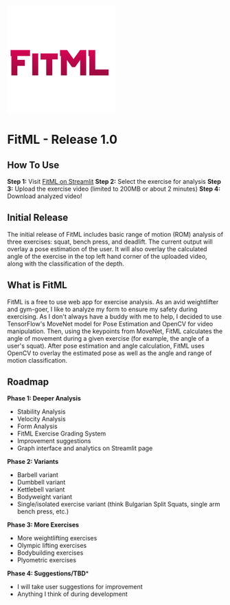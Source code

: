 <img src="https://github.com/elijahmclaughlin/fitml_published/blob/main/fitml.png" alt="Alt Text" style="width:50%; height:auto;">

# FitML - Release 1.0

## How To Use
**Step 1:** Visit [FitML on Streamlit](https://fitmlpublished-sstapfypi8uyjkcmqurcim.streamlit.app/)
**Step 2:** Select the exercise for analysis
**Step 3:** Upload the exercise video (limited to 200MB or about 2 minutes)
**Step 4:** Download analyzed video!

## Initial Release
The initial release of FitML includes basic range of motion (ROM) analysis of three exercises: squat, bench press, and deadlift. The current output will overlay a pose estimation of the user. It will also overlay the calculated angle of the exercise in the top left hand corner of the uploaded video, along with the classification of the depth.

## What is FitML
FitML is a free to use web app for exercise analysis. As an avid weightlifter and gym-goer, I like to analyze my form to ensure my safety during exercising. As I don't always have a buddy with me to help, I decided to use TensorFlow's MoveNet model for Pose Estimation and OpenCV for video manipulation. Then, using the keypoints from MoveNet, FitML calculates the angle of movement during a given exercise (for example, the angle of a user's squat). After pose estimation and angle calculation, FitML uses OpenCV to overlay the estimated pose as well as the angle and range of motion classification. 

## Roadmap
**Phase 1: Deeper Analysis**
- Stability Analysis
- Velocity Analysis
- Form Analysis
- FitML Exercise Grading System
- Improvement suggestions
- Graph interface and analytics on Streamlit page

**Phase 2: Variants**
- Barbell variant
- Dumbbell variant
- Kettlebell variant
- Bodyweight variant
- Single/isolated exercise variant (think Bulgarian Split Squats, single arm bench press, etc.)

**Phase 3: More Exercises**
- More weightlifting exercises
- Olympic lifting exercises
- Bodybuilding exercises
- Plyometric exercises

**Phase 4: Suggestions/TBD***
- I will take user suggestions for improvement
- Anything I think of during development
